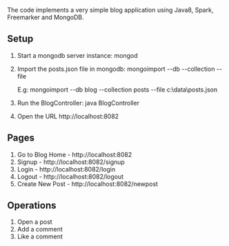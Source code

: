 The code implements a very simple blog application using Java8, Spark, Freemarker and MongoDB.

Setup
------

1. Start a mongodb server instance:
   mongod

2. Import the posts.json file in mongodb:
   mongoimport --db <db name> --collection <collection name> --file <file location>

   E.g: mongoimport --db blog --collection posts --file c:\data\posts.json

3. Run the BlogController:
   java BlogController

4. Open the URL http://localhost:8082

Pages
------
1. Go to Blog Home     -   http://localhost:8082
2. Signup              -   http://localhost:8082/signup
3. Login               -   http://localhost:8082/login
4. Logout              -   http://localhost:8082/logout
5. Create New Post     -   http://localhost:8082/newpost

Operations
-----------
1. Open a post
2. Add a comment
3. Like a comment
